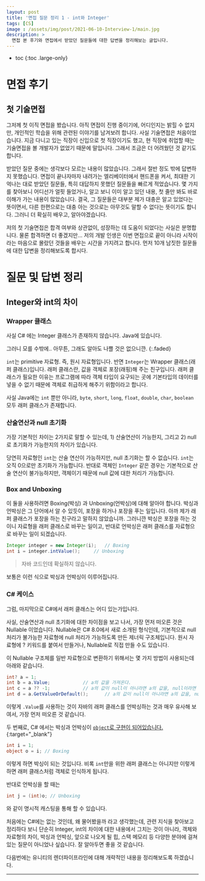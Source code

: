 ```yaml
---
layout: post
title: '면접 질문 정리 1 - int와 Integer'
tags: [CS]
image : /assets/img/post/2021-06-10-Interview-1/main.jpg
description: >
  면접 본 후기와 면접에서 받았던 질문들에 대한 답변을 정리해보는 글입니다.
---
```


* toc
{:toc .large-only}


# 면접 후기

## 첫 기술면접

그저께 첫 이직 면접을 봤습니다. 아직 면접이 진행 중이기에, 어디인지는 밝힐 수 없지만, 개인적인 학습을 위해 관련된 이야기를 남겨보려 합니다. 사실 기술면접은 처음이었습니다. 지금 다니고 있는 직장이 신입으로 첫 직장이기도 했고, 현 직장에 취업할 때는 기술면접을 볼 개발자가 없었기 때문에 말입니다. 그래서 조금은 더 어려웠던 것 같기도 합니다. 

받았던 질문 중에는 생각보다 모르는 내용이 많았습니다. 그래서 절반 정도 밖에 답변하지 못했습니다. 면접이 끝나자마자 내려가는 엘리베이터에서 핸드폰을 켜서, 최대한 기억나는 대로 받았던 질문들, 특히 대답하지 못했던 질문들을 빠르게 적었습니다. 몇 가지를 찾아보니 어디선가 얼핏 들었거나, 알고 보니 이미 알고 있던 내용, 첫 줄만 봐도 바로 이해가 가는 내용이 많았습니다. 결국, 그 질문들은 대부분 제가 대충은 알고 있었다는 뜻이면서, 다른 한편으로는 대충 아는 것으로는 아무것도 말할 수 없다는 뜻이기도 합니다. 그러니 더 확실히 배우고, 알아야겠습니다. 

저의 첫 기술면접은 합격 여부와 상관없이, 성장하는 데 도움이 되었다는 사실은 분명합니다. 물론 합격하면 더 좋겠지만... 저의 개발 인생은 이번 면접으로 끝이 아니라 시작이라는 마음으로 몰랐던 것들을 배우는 시간을 가지려고 합니다. 먼저 10개 남짓한 질문들에 대한 답변을 정리해보도록 합시다. 




# 질문 및 답변 정리

## Integer와 int의 차이

### Wrapper 클래스

사실 C# 에는 Integer 클래스가 존재하지 않습니다. Java에 있습니다. 

그러니 모를 수밖에.. 아무튼, 그래도 알아도 나쁠 것은 없으니깐.
{:.faded}

`int`는 primitive 자료형. 즉, 원시 자료형입니다. 반면 `Integer`는 Wrapper 클래스(래퍼 클래스)입니다. 래퍼 클래스란, 값을 객체로 포장(래핑)해 주는 친구입니다.
래퍼 클래스가 필요한 이유는 프로그램에 따라 객체 타입이 요구되는 곳에 기본타입의 데이터를 넣을 수 없기 때문에 객체로 취급하게 해주기 위함이라고 합니다.

사실 Java에는 `int` 뿐만 아니라, `byte`, `short`, `long`, `float`, `double`, `char`, `boolean` 모두 래퍼 클래스가 존재합니다.

### 산술연산과 null 초기화

가장 기본적인 차이는 2가지로 말할 수 있는데, 1) 산술연산이 가능한지, 그리고 2) null로 초기화가 가능한지의 차이가 있습니다.

당연히 자료형인 `int`는 산술 연산이 가능하지만, null 초기화는 할 수 없습니다. `int`는 오직 0으로만 초기화가 가능합니다. 
반대로 객체인 `Integer` 같은 경우는 기본적으로 산술 연산이 불가능하지만, 객체이기 때문에 null 값에 대한 처리가 가능합니다. 

### Box and Unboxing

이 둘을 사용하려면 Boxing(박싱) 과 Unboxing(언박싱)에 대해 알아야 합니다. 박싱과 언박싱은 그 단어에서 알 수 있듯이, 포장을 하거나 포장을 푸는 일입니다. 아까 제가 래퍼 클래스가 포장을 하는 친구라고 말하지 않았습니까. 그러니깐 박싱은 포장을 하는 것이니 자료형을 래퍼 클래스로 바꾸는 일이고, 반대로 언박싱은 래퍼 클래스를 자료형으로 바꾸는 일이 되겠습니다.

```java
Integer integer = new Integer(i);	// Boxing
int i = integer.intValue();		// Unboxing
```

> 자바 코드인데 확실하지 않습니다.

보통은 이런 식으로 박싱과 언박싱이 이루어집니다.

### C# 케이스

그럼, 마지막으로 C#에서 래퍼 클래스는 어디 있는가입니다.

사실, 산술연산과 null 초기화에 대한 차이점을 보고 나서, 가장 먼저 떠오른 것은 Nullable 이었습니다. Nullable은 C# 8.0에서 새로 소개된 형식인데, 기본적으로 null 처리가 불가능한 자료형에 null 처리가 가능하도록 만든 제너릭 구조체입니다. 원시 자료형에 ? 키워드를 붙여서 만들거나, Nullable<T>로 직접 만들 수도 있습니다.

이 Nullable 구조체를 일반 자료형으로 변환하기 위해서는 몇 가지 방법이 사용되는데 아래와 같습니다.

```c#
int? a = 1;
int b = a.Value;			// a의 값을 가져온다.
int c = a ?? -1;			// a의 값이 null이 아니라면 a의 값을, null이라면 -1을 반환한다.
int d = a.GetValueOrDefault();		// a의 값이 null이 아니라면 a의 값을, null이라면 default값을 반환한다.
```

이렇게 `.Value`를 사용하는 것이 자바의 래퍼 클래스를 언박싱하는 것과 매우 유사해 보여서, 가장 먼저 떠오른 것 같습니다.



두 번째로, C# 에서는 박싱과 언박싱이 [`object`로 구현이 되어있습니다.](https://docs.microsoft.com/ko-kr/dotnet/csharp/programming-guide/types/boxing-and-unboxing){:target="_blank"}

```c#
int i = 1;
object o = i; // Boxing
```

이렇게 하면 박싱이 되는 것입니다. 비록 `int`만을 위한 래퍼 클래스는 아니지만 이렇게 하면 래퍼 클래스처럼 객체로 인식하게 됩니다.

반대로 언박싱을 할 때는 

```c#
int j = (int)o; // Unboxing
```

와 같이 명시적 캐스팅을 통해 할 수 있습니다.

처음에는 C#에는 없는 것인데, 왜 물어봤을까 라고 생각했는데, 관련 지식을 찾아보고 정리하다 보니 단순히 Integer, int의 차이에 대한 내용에서 그치는 것이 아니라, 객체와 자료형의 차이, 박싱과 언박싱, 앞으로 나오게 될 힙, 스택 메모리 등 다양한 분야에 걸쳐있는 질문이 아니었나 싶습니다. 잘 알아두면 좋을 것 같습니다. 

다음번에는 유니티의 렌더파이프라인에 대해 개략적인 내용을 정리해보도록 하겠습니다.

---